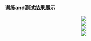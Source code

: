 ### 训练and测试结果展示

<center class="half">
    <img src="https://raw.githubusercontent.com/LynnHg/deeplearning_lynn/master/pytorch/project/classfiy_ten/showtime/1-2.png"/>
</center>

<center class="half">
    <img src="https://raw.githubusercontent.com/LynnHg/deeplearning_lynn/master/pytorch/project/classfiy_ten/showtime/1-1.png"/>
</center>

<center class="half">
    <img src="https://raw.githubusercontent.com/LynnHg/deeplearning_lynn/master/pytorch/project/classfiy_ten/showtime/1-4.png"/>
</center>

<center class="half">
    <img src="https://raw.githubusercontent.com/LynnHg/deeplearning_lynn/master/pytorch/project/classfiy_ten/showtime/1-3.png"/>
</center>